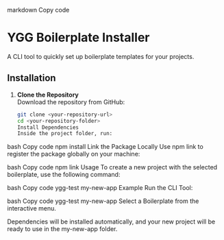 markdown
Copy code

# YGG Boilerplate Installer

A CLI tool to quickly set up boilerplate templates for your projects.

## Installation

1. **Clone the Repository**  
    Download the repository from GitHub:
   ```bash
   git clone <your-repository-url>
   cd <your-repository-folder>
   Install Dependencies
   Inside the project folder, run:
   ```

bash
Copy code
npm install
Link the Package Locally
Use npm link to register the package globally on your machine:

bash
Copy code
npm link
Usage
To create a new project with the selected boilerplate, use the following command:

bash
Copy code
ygg-test my-new-app
Example
Run the CLI Tool:

bash
Copy code
ygg-test my-new-app
Select a Boilerplate from the interactive menu.

Dependencies will be installed automatically, and your new project will be ready to use in the my-new-app folder.
